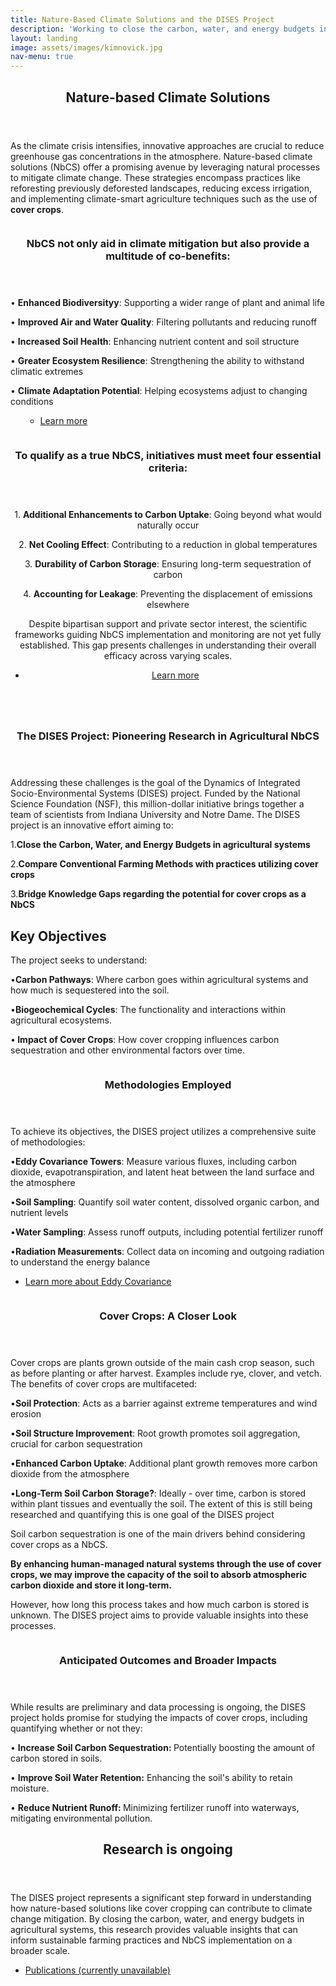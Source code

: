 ```yaml
---
title: Nature-Based Climate Solutions and the DISES Project
description: 'Working to close the carbon, water, and energy budgets in Indiana agricultural systems'
layout: landing
image: assets/images/kimnovick.jpg
nav-menu: true
---
```


<style>
        figcaption {
            font-size: smaller; /* or a specific value like 0.9em */
            font-style: italic;
        }
</style>


<!-- Main -->
<div id="main">


<!-- Section 1 -->
<section id="one">
	<div class="inner">
		<header class="major">
			<h2>Nature-based Climate Solutions</h2>
		</header>
		<p>As the climate crisis intensifies, innovative approaches are crucial to reduce greenhouse gas concentrations in the atmosphere. Nature-based climate solutions (NbCS) offer a promising avenue by leveraging natural processes to mitigate climate change. These strategies encompass practices like reforesting previously deforested landscapes, reducing excess irrigation, and implementing climate-smart agriculture techniques such as the use of <b>cover crops</b>.</p>
	</div>
</section>






<!-- Sections -->
<!-- Section 2 -->
<section id="two" class="spotlights">
    <section>
        <a href="generic.html" class="image">
            <img src="{% link images/soil.jpeg %}" alt="" data-position="center center" />
        </a> 
        <div class="content">
            <div class="inner">
                <header class="major">
                    <h3>NbCS not only aid in climate mitigation but also provide a multitude of co-benefits:</h3>
                </header>
<p>• <b>Enhanced Biodiversityy</b>: Supporting a wider range of plant and animal life</p>
<p>• <b>Improved Air and Water Quality</b>: Filtering pollutants and reducing runoff</p>
<p>• <b>Increased Soil Health</b>: Enhancing nutrient content and soil structure</p>
<p>• <b>Greater Ecosystem Resilience</b>: Strengthening the ability to withstand climatic extremes</p>
<p>• <b>Climate Adaptation Potential</b>: Helping ecosystems adjust to changing conditions</p>
			<ul class="actions">
                <ul class="actions">
                    <li><a href="https://oneill.indiana.edu/faculty-research/research/climate/index.html" class="button">Learn more</a></li>
                </ul>
            </div>
        </div>
</section>
<!-- Section 3 -->
<section>
        <a href="generic.html" class="image">
            <img src="{% link images/other.jpeg %}" alt="" data-position="center center" />
        </a> 
        <div class="content">
            <div class="inner">
                <header class="major">
				<header class="major">
					<h3>To qualify as a true NbCS, initiatives must meet four essential criteria:</h3>
				</header>
<p>1.	<b>Additional Enhancements to Carbon Uptake</b>: Going beyond what would naturally occur</p>
<p>2.	<b>Net Cooling Effect</b>: Contributing to a reduction in global temperatures</p>
<p>3.	<b>Durability of Carbon Storage</b>: Ensuring long-term sequestration of carbon</p>
<p>4.	<b>Accounting for Leakage</b>: Preventing the displacement of emissions elsewhere</p>
<p>Despite bipartisan support and private sector interest, the scientific frameworks guiding NbCS implementation and monitoring are not yet fully established. This gap presents challenges in understanding their overall efficacy across varying scales.</p>
				<ul class="actions">
					<li><a href="https://oneill.indiana.edu/faculty-research/research/climate/index.html" class="button">Learn more</a></li>
				</ul>
           </div>
        </div>
</section>
<!-- Section 4 -->
<section>
        <a href="generic.html" class="image">
            <img src="{% link images/wind.jpeg %}" alt="" data-position="center center" />
        </a> 
        <div class="content">
            <div class="inner">
				<header class="major">
					<h3>The DISES Project: Pioneering Research in Agricultural NbCS</h3>
				</header>
				<p>Addressing these challenges is the goal of the Dynamics of Integrated Socio-Environmental Systems (DISES) project. Funded by the National Science Foundation (NSF), this million-dollar initiative brings together a team of scientists from Indiana University and Notre Dame. The DISES project is an innovative effort aiming to:</p>
<p>1.<b>Close the Carbon, Water, and Energy Budgets in agricultural systems</b></p>
<p>2.<b>Compare Conventional Farming Methods with practices utilizing cover crops</b></p>
<p>3.<b>Bridge Knowledge Gaps regarding the potential for cover crops as a NbCS</b></p>
<p></p>
				
<h2>Key Objectives</h2>
<p>The project seeks to understand:</p>
<p>•<b>Carbon Pathways</b>: Where carbon goes within agricultural systems and how much is sequestered into the soil.</p>
<p>•<b>Biogeochemical Cycles</b>: The functionality and interactions within agricultural ecosystems.</p>
<p>•<b> Impact of Cover Crops</b>: How cover cropping influences carbon sequestration and other environmental factors over time.</p>
      </div>
    </div>
</section>
<!-- Section 5 -->
<section>
        <a href="generic.html" class="image">
            <img src="{% link images/temp.jpeg %}" alt="" data-position="center center" />
        </a> 
        <div class="content">
            <div class="inner">
				<header class="major">
					<h3>Methodologies Employed</h3>
				</header>
<p>To achieve its objectives, the DISES project utilizes a comprehensive suite of methodologies:</p>
<p>•<b>Eddy Covariance Towers</b>: Measure various fluxes, including carbon dioxide, evapotranspiration, and latent heat between the land surface and the atmosphere</p>
<p>•<b>Soil Sampling</b>: Quantify soil water content, dissolved organic carbon, and nutrient levels</p>
<p>•<b>Water Sampling</b>: Assess runoff outputs, including potential fertilizer runoff</p>
<p>•<b>Radiation Measurements</b>: Collect data on incoming and outgoing radiation to understand the energy balance</p>
				<ul class="actions">
					<li><a href="https://kesondrakey.github.io/FluxTowers.html" class="button">Learn more about Eddy Covariance</a></li>
				</ul>
      </div>
    </div>
</section>
    <!-- Section 6 -->
<section>
        <a href="generic.html" class="image">
            <img src="{% link images/netrad.jpeg %}" alt="" data-position="center center" />
        </a> 
        <div class="content">
            <div class="inner">
				<header class="major">
					<h3>Cover Crops: A Closer Look</h3>
				</header>
<p>Cover crops are plants grown outside of the main cash crop season, such as before planting or after harvest. Examples include rye, clover, and vetch. The benefits of cover crops are multifaceted:</p>
<p>•<b>Soil Protection</b>: Acts as a barrier against extreme temperatures and wind erosion</p>
<p>•<b>Soil Structure Improvement</b>: Root growth promotes soil aggregation, crucial for carbon sequestration</p>
<p>•<b>Enhanced Carbon Uptake</b>: Additional plant growth removes more carbon dioxide from the atmosphere</p>
<p>•<b>Long-Term Soil Carbon Storage?</b>: Ideally - over time, carbon is stored within plant tissues and eventually the soil. The extent of this is still being researched and quantifying this is one goal of the DISES project</p>
<p>Soil carbon sequestration is one of the main drivers behind considering cover crops as a NbCS. </p>
<p><b>By enhancing human-managed natural systems through the use of cover crops, we may improve the capacity of the soil to absorb atmospheric carbon dioxide and store it long-term. </b></p>
<p>However, how long this process takes and how much carbon is stored is unknown. The DISES project aims to provide valuable insights into these processes.</p>			
      </div>
    </div>
</section>
 <!-- Section 7 -->
<section>
  		<figure class="image"> <!-- Begin figure tag here -->
			<a href="generic.html">
				<img src="{% link images/netrad.jpeg %}" alt="" data-position="center center" />
			</a>
		</figure> 
	<div class="content">
			<div class="inner">
				<header class="major">
					<h3>Anticipated Outcomes and Broader Impacts</h3>
				</header>
<p>While results are preliminary and data processing is ongoing, the DISES project holds promise for studying the impacts of cover crops, including quantifying whether or not they:</p>
<p>• <b>Increase Soil Carbon Sequestration: </b> Potentially boosting the amount of carbon stored in soils.</p>
<p>• <b>Improve Soil Water Retention:</b> Enhancing the soil's ability to retain moisture.</p>
<p>• <b>Reduce Nutrient Runoff: </b> Minimizing fertilizer runoff into waterways, mitigating environmental pollution.</p>
      </div>
    </div>
</section>
</section>


<!-- Section 8 -->
<section id="eight">
	<div class="inner">
		<header class="major">
			<h2>Research is ongoing</h2>
		</header>
		<p>The DISES project represents a significant step forward in understanding how nature-based solutions like cover cropping can contribute to climate change mitigation. By closing the carbon, water, and energy budgets in agricultural systems, this research provides valuable insights that can inform sustainable farming practices and NbCS implementation on a broader scale.</p>
		<ul class="actions">
			<li><a href="Publications.html" class="button next">Publications (currently unavailable)</a></li>
		</ul>
	</div>
</section>

</div>
